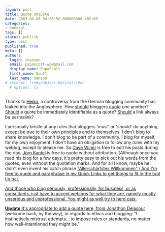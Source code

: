 ```yaml
---
layout: post
title: Quote Unquote
date: 2003-08-08 04:08:50.000000000 +02:00
categories:
- General
tags: []
status: publish
type: post
published: true
meta: {}
author:
  login: shanson
  email: papascott-wp@gmail.com
  display_name: PapaScott
  first_name: Scott
  last_name: Hanson
# excerpt: !ruby/object:Hpricot::Doc
  # options: {}
---
```

<p>Thanks to <a title="Been caught quoting by Heiko Hebig | hebig.com" href="http://www.hebig.com/archives/001360.html">Heiko</a>, a controversy from the German blogging community has leaked into the Anglosphere. How <a title="Das E-Business Weblog: Mal wieder: Zum Zitieren in Blogs" href="http://www.roell.net/weblog/archiv/2003/08/07/mal_wieder_zum_zitieren_in_blogs.shtml">should</a> bloggers <a title="Couchblog: Hunde die bellen" href="http://www.couchblog.de/couchblog/archives/2003/08/hunde_die_bellen.php">quote</a> one another? <a title="Das E-Business Weblog: Mal wieder: Zum Zitieren in Blogs" href="http://www.roell.net/weblog/archiv/2003/08/07/mal_wieder_zum_zitieren_in_blogs.shtml">Should</a> a quote be immediately identifiable as a quote? <a title="Das E-Business Weblog: Mal wieder: Zum Zitieren in Blogs" href="http://www.roell.net/weblog/archiv/2003/08/07/mal_wieder_zum_zitieren_in_blogs.shtml">Should</a> a link always be permalink?</p>
<p>I personally bristle at any rules that bloggers 'must' or 'should' do anything, except be true to their own principles and to themselves. I don't blog to share knowledge. I don't blog to be part of a community. I blog for myself, for my own enjoyment. I don't have an obligation to follow any rules with my weblog, except to please me. So <a title="Scripting News" href="http://www.scripting.com/">Dave Winer</a> is free to edit his posts during the day. <a title="Der Schockwellenreiter" href="http://www.schockwellenreiter.de/">Jörg Kantel</a> is free to quote without attribution. (Although once you read his blog for a few days, it's pretty easy to pick out his words from the quotes, even without the quotation marks. And for all I know, maybe he didn't even invent his catch phrase <a title="Google Search: "Allerschärfstes Willkommen"" href="http://www.google.com/search?num=50&hl=en&lr=&ie=ISO-8859-1&q=%22Allersch%E4rfstes Willkommen%22&btnG=Google Search">"Allerschärfstes Willkommen".) And I'm free to quote and paraphrase in my Quick Links to get things to fit in the tool tip bar.</p>
<p>And those who blog seriously, professionally, for business, or as consultants, just have to accept weblogs for what they are, namely mostly unserious and unprofessional. You might as well try to herd cats.</p>
<p><b>Update</b> It's appropriate to add a quote here, from <a title="Jonathon Delacour: Weblog Ethics" href="http://weblog.delacour.net/archives/2003/08/weblog_ethics.php">Jonathon Delacour</a> (welcome back, by the way), in regards to ethics and blogging: "I instinctively mistrust attempts... to impose rules or standards, no matter how well-intentioned they might be."</p>
